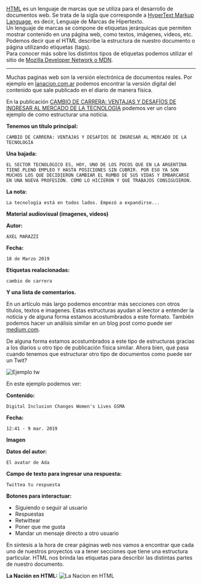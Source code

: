 [HTML](https://developer.mozilla.org/es/docs/Web/HTML) es un lenguaje de marcas que se utiliza para el desarrollo de documentos web.
Se trata de la sigla que corresponde a [HyperText Markup Language](https://es.wikipedia.org/wiki/HTML), es decir, Lenguaje de Marcas de Hipertexto.  
Un lenguaje de marcas se compone de etiquetas jerárquicas que permiten mostrar contenido en una página web, como textos, imágenes, videos, etc.  
Podemos decir que el HTML describe la estructura de nuestro documento o página utilizando etiquetas (tags).  
Para conocer más sobre los distintos tipos de etiquetas podemos utilizar el sitio de [Mozilla Developer Network o MDN](https://developer.mozilla.org/es/docs/Web/HTML/Elemento).

---
Muchas paginas web son la versión electrónica de documentos reales. Por ejemplo en [lanacion.com.ar](http://www.lanacion.com.ar) podemos encontrar la versión digital del contenido que sale publicado en el diario de manera física.

En la publicación [CAMBIO DE CARRERA: VENTAJAS Y DESAFÍOS DE INGRESAR AL MERCADO DE LA TECNOLOGÍA](https://www.infotechnology.com/negocios/Cambio-de-carrera-ventajas-y-desafios-de-ingresar-al-mercado-de-la-tecnologia-20190318-0007.html) podemos ver un claro ejemplo de como estructurar una noticia.

**Tenemos un título principal:**

```
CAMBIO DE CARRERA: VENTAJAS Y DESAFÍOS DE INGRESAR AL MERCADO DE LA TECNOLOGÍA
```

**Una bajada:**
```
EL SECTOR TECNOLÓGICO ES, HOY, UNO DE LOS POCOS QUE EN LA ARGENTINA TIENE PLENO EMPLEO Y HASTA POSICIONES SIN CUBRIR. POR ESO YA SON MUCHOS LOS QUE DECIDIERON CAMBIAR EL RUMBO DE SUS VIDAS Y EMBARCARSE EN UNA NUEVA PROFESIÓN. CÓMO LO HICIERON Y QUÉ TRABAJOS CONSIGUIERON.
```

**La nota:**
```
La tecnología está en todos lados. Empezó a expandirse...
```

**Material audiovisual (imagenes, videos)**

**Autor:**
```
AXEL MARAZZI
```

**Fecha:**
```
18 de Marzo 2019
```

**Etiquetas realacionadas:**
```
cambio de carrera
```

**Y una lista de comentarios.**

En un artículo más largo podemos encontrar más secciones con otros títulos, textos e imagenes. Estas estructuras ayudan al leector a entender la noticia y de alguna forma estamos acostumbrados a este formato. También podemos hacer un análisis similar en un blog post como puede ser [medium.com](https://medium.com/@kentcdodds/classes-complexity-and-functional-programming-a8dd86903747).

De alguna forma estamos acostumbrados a este tipo de estructuras gracias a los diarios u otro tipo de publicación física similar. Ahora bien, qué pasa cuando tenemos que estructurar otro tipo de documentos como puede ser un Twit?

![Ejemplo tw](https://file-xpnminiasq.now.sh)

En este ejemplo podemos ver:

**Contenido:**
```
Digital Inclusion Changes Women's Lives GSMA
```

**Fecha:**
```
12:41 - 9 mar. 2019
```

**Imagen**

**Datos del autor:**
```
El avatar de Ada
```

**Campo de texto para ingresar una respuesta:**
```
Twittea tu respuesta
```

**Botones para interactuar:**

* Siguiendo o seguir al usuario
* Respuestas
* Retwittear
* Poner que me gusta
* Mandar un mensaje directo a otro usuario

En síntesis a la hora de crear páginas web nos vamos a encontrar que cada uno de nuestros proyectos va a tener secciones que tiene una estructura particular. HTML nos brinda las etiquetas para describir las distintas partes de nuestro documento.

**La Nación en HTML:**
![La Nacion en HTML](https://github.com/nisnardi/comunidad-it-js/raw/master/assets/html/lanacion_en_html.png)
